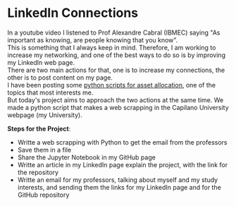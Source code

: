 # LinkedIn Connections

In a youtube video I listened to Prof Alexandre Cabral (IBMEC) saying "As important as knowing, are people knowing that you know". </br>
This is something that I always keep in mind. Therefore, I am working to increase my networking, and one of the best ways to do so is by improving my LinkedIn web page. </br>
There are two main actions for that, one is to increase my connections, the other is to post content on my page. </br>
I have been posting some [python scripts for asset allocation](https://github.com/Gabrielmastrangelo/Quantitative-Finance-with-Python), one of the topics that most interests me. </br>
But today's project aims to approach the two actions at the same time. We made a python script that makes a web scrapping in the Capilano University webpage (my University). </br>

**Steps for the Project**:
- Writte a web scrapping with Python to get the email from the professors
- Save them in a file
- Share the Jupyter Notebook in my GitHub page
- Writte an article in my LinkedIn page explain the project, with the link for the repository
- Writte an email for my professors, talking about myself and my study interests, and sending them the links for my LinkedIn page and for the GitHub repository
 



